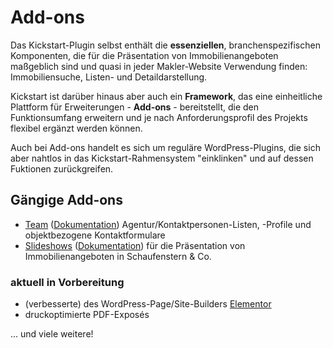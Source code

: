 # Add-ons

Das Kickstart-Plugin selbst enthält die **essenziellen**, branchenspezifischen Komponenten, die für die Präsentation von Immobilienangeboten maßgeblich sind und quasi in jeder Makler-Website Verwendung finden: Immobiliensuche, Listen- und Detaildarstellung.

Kickstart ist darüber hinaus aber auch ein **Framework**, das eine einheitliche Plattform für Erweiterungen - **Add-ons** - bereitstellt, die den Funktionsumfang erweitern und je nach Anforderungsprofil des Projekts flexibel ergänzt werden können.

Auch bei Add-ons handelt es sich um reguläre WordPress-Plugins, die sich aber nahtlos in das Kickstart-Rahmensystem "einklinken" und auf dessen Fuktionen zurückgreifen.

## Gängige Add-ons

- [Team](https://de.wordpress.org/plugins/immonex-kickstart-team/) ([Dokumentation](https://docs.immonex.de/kickstart-team/))
  Agentur/Kontaktpersonen-Listen, -Profile und objektbezogene Kontaktformulare
- [Slideshows](https://plugins.inveris.de/wordpress-plugins/immonex-kickstart-slideshows/) ([Dokumentation](https://docs.immonex.de/kickstart-slideshows/))
  für die Präsentation von Immobilienangeboten in Schaufenstern & Co.

### aktuell in Vorbereitung

- (verbesserte) des WordPress-Page/Site-Builders [Elementor](https://elementor.com/)
- druckoptimierte PDF-Exposés

... und viele weitere!